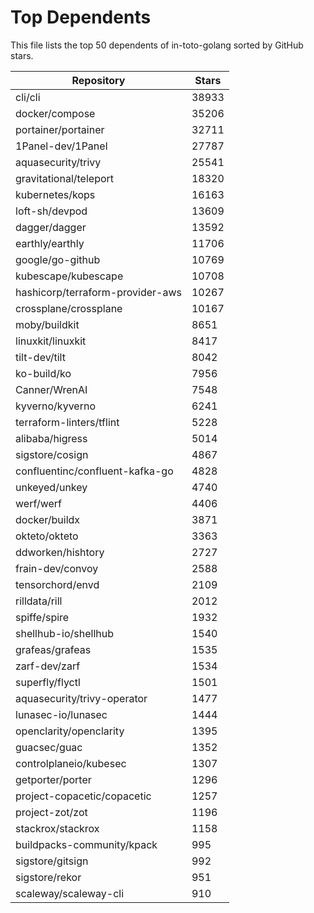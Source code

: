 
# Top Dependents

This file lists the top 50 dependents of in-toto-golang sorted by GitHub stars.

| Repository | Stars |
|------------|-------|
| cli/cli | 38933 |
| docker/compose | 35206 |
| portainer/portainer | 32711 |
| 1Panel-dev/1Panel | 27787 |
| aquasecurity/trivy | 25541 |
| gravitational/teleport | 18320 |
| kubernetes/kops | 16163 |
| loft-sh/devpod | 13609 |
| dagger/dagger | 13592 |
| earthly/earthly | 11706 |
| google/go-github | 10769 |
| kubescape/kubescape | 10708 |
| hashicorp/terraform-provider-aws | 10267 |
| crossplane/crossplane | 10167 |
| moby/buildkit | 8651 |
| linuxkit/linuxkit | 8417 |
| tilt-dev/tilt | 8042 |
| ko-build/ko | 7956 |
| Canner/WrenAI | 7548 |
| kyverno/kyverno | 6241 |
| terraform-linters/tflint | 5228 |
| alibaba/higress | 5014 |
| sigstore/cosign | 4867 |
| confluentinc/confluent-kafka-go | 4828 |
| unkeyed/unkey | 4740 |
| werf/werf | 4406 |
| docker/buildx | 3871 |
| okteto/okteto | 3363 |
| ddworken/hishtory | 2727 |
| frain-dev/convoy | 2588 |
| tensorchord/envd | 2109 |
| rilldata/rill | 2012 |
| spiffe/spire | 1932 |
| shellhub-io/shellhub | 1540 |
| grafeas/grafeas | 1535 |
| zarf-dev/zarf | 1534 |
| superfly/flyctl | 1501 |
| aquasecurity/trivy-operator | 1477 |
| lunasec-io/lunasec | 1444 |
| openclarity/openclarity | 1395 |
| guacsec/guac | 1352 |
| controlplaneio/kubesec | 1307 |
| getporter/porter | 1296 |
| project-copacetic/copacetic | 1257 |
| project-zot/zot | 1196 |
| stackrox/stackrox | 1158 |
| buildpacks-community/kpack | 995 |
| sigstore/gitsign | 992 |
| sigstore/rekor | 951 |
| scaleway/scaleway-cli | 910 |
